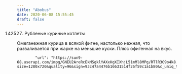 ```yaml
---
title: "Abobus"
date: 2020-06-08 15:55:45
draft: false
---
```


142527. Рубленые куриные котлеты

Омеганежная курица в всякой фигне, настолько нежная, что разваливается при жарке на меньшие куски. Плюс офигенная на вкус.

            "url": "https://sun9-68.userapi.com/impg/GNEU2AreRcEkMSgklYAXxHgXIXhjL51mMl8MPg/RTlR3O9o4k8.jpg?size=1280x720&quality=96&sign=93c47a4476b16631514f26f59c1a1b80&c_uniq_tag=UNcEq4LG4BsKqQY6zC9cOdSxYib1be_T9PXpXxzHlO0&type=album",
